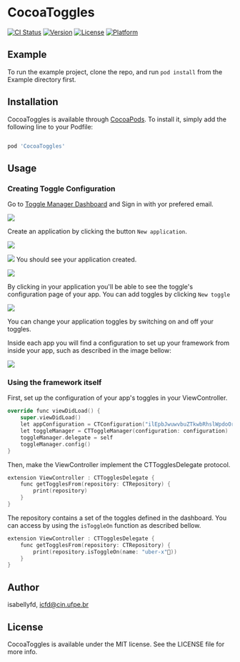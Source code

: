 # CocoaToggles

[![CI Status](https://img.shields.io/travis/isabellyfd/CocoaToggles.svg?style=flat)](https://travis-ci.org/isabellyfd/CocoaToggles)
[![Version](https://img.shields.io/cocoapods/v/CocoaToggles.svg?style=flat)](https://cocoapods.org/pods/CocoaToggles)
[![License](https://img.shields.io/cocoapods/l/CocoaToggles.svg?style=flat)](https://cocoapods.org/pods/CocoaToggles)
[![Platform](https://img.shields.io/cocoapods/p/CocoaToggles.svg?style=flat)](https://cocoapods.org/pods/CocoaToggles)

## Example

To run the example project, clone the repo, and run `pod install` from the Example directory first.

## Installation

CocoaToggles is available through [CocoaPods](https://cocoapods.org). To install 
it, simply add the following line to your Podfile:


```ruby

pod 'CocoaToggles'

```

## Usage

### Creating Toggle Configuration
Go to [Toggle Manager Dashboard](https://toggle-manager.herokuapp.com/) and Sign in with yor prefered email. 

![](sign-in.png)

Create an application by clicking the button `New application`.

![](app-creation.png)

![](app-created.png)
You should see your application created.


![](app-view.png)

By clicking in your application you'll be able to see the toggle's configuration page of your app. You can add toggles by clicking `New toggle`

![](toggle-form.png)

You can change your application toggles by switching on and off your toggles. 

Inside each app you will find a configuration to set up your framework from inside your app, such as described in the image bellow: 

![](app-configuration.png)

### Using the framework itself 

First, set up the configuration of your app's toggles in your ViewController.
```kotlin 
override func viewDidLoad() {
    super.viewDidLoad()
    let appConfiguration = CTConfiguration("ilEpbJwuwvbuZTkwbRhslWpdoOr2","KCQNY2baVZ630AbKlTbq")
    let toggleManager = CTToggleManager(configuration: configuration)
    toggleManager.delegate = self
    toggleManager.config()
}
```  

Then, make the ViewController implement the CTTogglesDelegate protocol.

```kotlin
extension ViewController : CTTogglesDelegate {
    func getTogglesFrom(repository: CTRepository) {
        print(repository)
    }
}
```
The repository contains a set of the toggles defined in the dashboard. You can access by using the `isToggleOn` function as described bellow.

```kotlin
extension ViewController : CTTogglesDelegate {
    func getTogglesFrom(repository: CTRepository) {
        print(repository.isToggleOn(name: "uber-x"))
    }
}
```


## Author

isabellyfd, icfd@cin.ufpe.br


## License

CocoaToggles is available under the MIT license. See the LICENSE file for more info.
